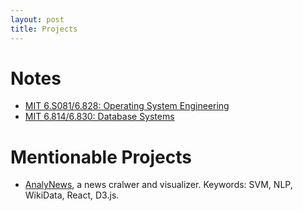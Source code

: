 ```yaml
---
layout: post
title: Projects
---
```


# Notes

* [MIT 6.S081/6.828: Operating System Engineering](/mit6828/menu)
* [MIT 6.814/6.830: Database Systems](/mit6814/menu)

# Mentionable Projects

* [AnalyNews](http://ng.analy.news/), a news cralwer and visualizer. Keywords: SVM, NLP, WikiData, React, D3.js.
